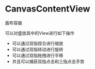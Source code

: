 # CanvasContentView
画布容器

可以对盛放其中的View进行如下操作
* 可以通过双指捏合进行缩放
* 可以通过双指转动进行旋转
* 可以通过双指拖拽进行平移
* 并且可以捕获双指点击和三指点击手势
